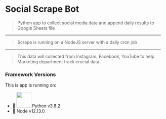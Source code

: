 # Social Scrape Bot

> Python app to collect social media data and append daily results to Google Sheets file
---
> Scrape is running on a NodeJS server with a daily cron job
---
> This data will collected from Instagram, Facebook, YouTube to help Marketing department track crucial data.

### Framework Versions
This is app is running on:
- :snake:
<img src="https://nodejs.org/static/images/logo-hexagon-card.png" height="50">Python v3.8.2
- :green_book: Node v12.13.0
